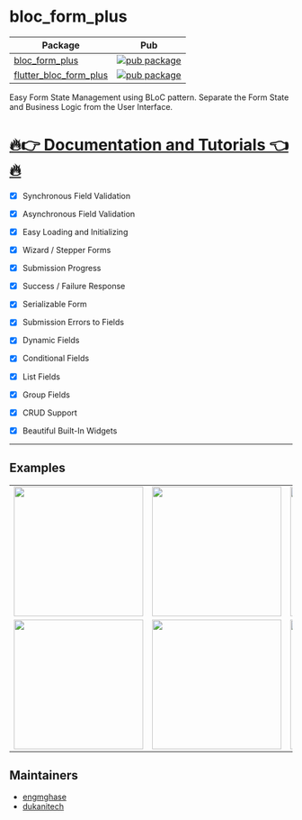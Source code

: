 # bloc_form_plus

| Package                                                                                                       | Pub                                                                                                                   |
|---------------------------------------------------------------------------------------------------------------|-----------------------------------------------------------------------------------------------------------------------|
| [bloc_form_plus](https://github.com/dukanitech/bloc_form/tree/master/packages/bloc_form_plus)                 | [![pub package](https://img.shields.io/pub/v/bloc_form.svg)](https://pub.dev/packages/bloc_form_plus)                 |
| [flutter_bloc_form_plus](https://github.com/dukanitech/bloc_form/tree/master/packages/flutter_bloc_form_plus) | [![pub package](https://img.shields.io/pub/v/flutter_bloc_form.svg)](https://pub.dev/packages/flutter_bloc_form_plus) 


Easy Form State Management using BLoC pattern. Separate the Form State and Business Logic from the User Interface.

# [🔥👉 Documentation and Tutorials 👈🔥](https://dukanitech.github.io/bloc_form_plus/)


- [x] Synchronous Field Validation
- [x] Asynchronous Field Validation
- [x] Easy Loading and Initializing
- [x] Wizard / Stepper Forms
- [x] Submission Progress
- [x] Success / Failure Response
- [x] Serializable Form
- [x] Submission Errors to Fields
- [x] Dynamic Fields
- [x] Conditional Fields
- [x] List Fields
- [x] Group Fields
- [x] CRUD Support
- [x] Beautiful Built-In Widgets


---

## Examples

<div>
    <table>
        <tr>
            <td> 
                <a>
                    <img src="https://raw.githubusercontent.com/dukanitech/bloc_form/master/screenshots/bloc_form1.gif" width="230"/>
                </a>
            </td>    
            <td>   
                <a>
                    <img src="https://raw.githubusercontent.com/dukanitech/bloc_form/master/screenshots/bloc_form2.gif" width="230"/>                   
                </a>
            </td>
             <td>   
                <a>
                    <img src="https://raw.githubusercontent.com/dukanitech/bloc_form/master/screenshots/bloc_form3.gif" width="230"/>                   
                </a>
            </td>        
        </tr>
        <tr>
            <td> 
                <a>
                    <img src="https://raw.githubusercontent.com/dukanitech/bloc_form/master/screenshots/bloc_form4.gif" width="230"/>
                </a>
            </td>    
            <td>   
                <a>
                    <img src="https://raw.githubusercontent.com/dukanitech/bloc_form/master/screenshots/bloc_form5.gif" width="230"/>                   
                </a>
            </td>
            <td>   
                <a>
                    <img src="https://raw.githubusercontent.com/dukanitech/bloc_form/master/screenshots/bloc_form6.gif" width="230"/>                   
                </a>
            </td>            
        </tr>
    <table>

</div>


## Maintainers

- [engmghase](https://github.com/mghase)
- [dukanitech](https://github.com/dukanitech)

